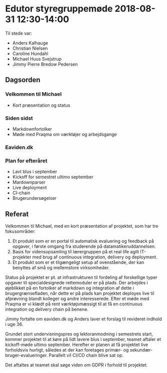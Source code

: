 # Edutor styregruppemøde 2018-08-31 12:30-14:00

Til stede var:

* Anders Kalhauge
* Christian Nielsen
* Caroline Hundahl
* Michael Huus Svejstrup
* Jimmy Pierre Bredow Pedersen

## Dagsorden

### Velkommen til Michael
* Kort præsentation og status

### Siden sidst
* Markdownfortolker
* Møde med Praqma om værktøjer og arbejdsgange

### Eaviden.dk

### Plan for efteråret
* Lavt blus i september
* Kickoff for semestret ultimo september
* Mardownparser
* Live deployment
* CI-chain
* Brugerundersøgelser

## Referat

Velkommen til Michael, med en kort præsentation af projektet,
som har tre fokusområder:
1. Et produkt som er en portal til automatisk evaluering og feedback på opgaver,
   i første omgang fra studerende på datamatikeruddannelsen.
2. Basis for vidensopsamling til lærergruppen på et real life agilt
   IT-projekter med brug af continuous integration, delivery og deployment.
3. Et produkt som er et tilgængeligt setup af ovenstående, der kan benyttes af
   små og mellemstore virksomheder.

Status på projektet er pt. at infrastrukturen til fordeling af forskellige
typer opgaver til specialdesignede rettemoduler er på plads.
Der arbejdes i øjeblikket på en fortolker af markdown
og integration af dette i brugergrænsefladen, når dette er på plads kan
projektet deployes live til afprøvning blandt kolleger og andre interesserede.
Efter et møde med Praqma er vi klædt på rent værktøjsmæssigt til at få
en continuous integration og delivery chain på benene.

Jimmy fortalte om eaviden.dk og Anders laver et forslag til revideret indhold
i uge 36.

Grundet stort undervisningspres og lektoranmodning i semestrets start,
kommer projektet til at køre på lidt lavere blus i september,
teamet aftaler et kickoff-møde ultimo september.
Herefter er planen at få projektet live forholdsvis hurtigt,
således at der kan foretages primær- og sekundær-bruger-evalueringer.
Parallelt vil CI/CD chain blive sat op.

Det aftaltes at teamet skal søge viden om GDPR i forhold til projektet.
